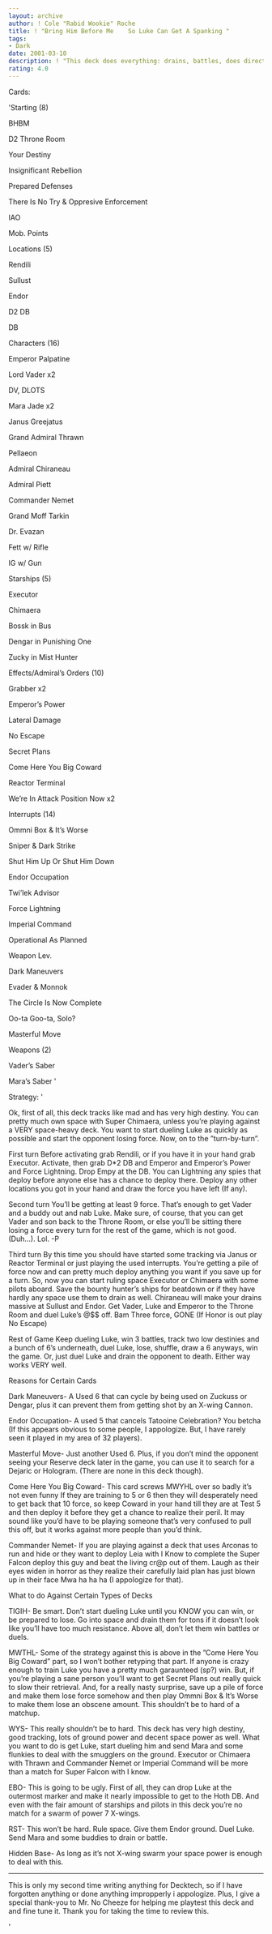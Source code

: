 ```yaml
---
layout: archive
author: ! Cole "Rabid Wookie" Roche
title: ! "Bring Him Before Me    So Luke Can Get A Spanking "
tags:
- Dark
date: 2001-03-10
description: ! "This deck does everything: drains, battles, does direct damage... It’s crazy"
rating: 4.0
---
```

Cards: 

'Starting (8)

BHBM

D2 Throne Room

Your Destiny

Insignificant Rebellion

Prepared Defenses

There Is No Try & Oppresive Enforcement

IAO

Mob. Points


Locations (5)

Rendili

Sullust

Endor

D2 DB

 DB


Characters (16)

Emperor Palpatine

Lord Vader x2

DV, DLOTS

Mara Jade x2

Janus Greejatus

Grand Admiral Thrawn

Pellaeon

Admiral Chiraneau

Admiral Piett

Commander Nemet

Grand Moff Tarkin

Dr. Evazan

Fett w/ Rifle

IG w/ Gun


Starships (5)

Executor

Chimaera

Bossk in Bus

Dengar in Punishing One

Zucky in Mist Hunter


Effects/Admiral’s Orders (10)

Grabber x2

Emperor’s Power

Lateral Damage

No Escape

Secret Plans

Come Here You Big Coward

Reactor Terminal

We’re In Attack Position Now x2


Interrupts (14)

Ommni Box & It’s Worse

Sniper & Dark Strike

Shut Him Up Or Shut Him Down

Endor Occupation

Twi’lek Advisor

Force Lightning

Imperial Command

Operational As Planned

Weapon Lev.

Dark Maneuvers

Evader & Monnok

The Circle Is Now Complete

Oo-ta Goo-ta, Solo?

Masterful Move


Weapons (2)

Vader’s Saber

Mara’s Saber '

Strategy: '

Ok, first of all, this deck tracks like mad and has very high destiny. You can pretty much own space with Super Chimaera, unless you’re playing against a VERY space-heavy deck. You want to start dueling Luke as quickly as possible and start the opponent losing force. Now, on to the ”turn-by-turn”.


First turn Before activating grab Rendili, or if you have it in your hand grab Executor. Activate, then grab D*2 DB and Emperor and Emperor’s Power and Force Lightning. Drop Empy at the DB. You can Lightning any spies that deploy before anyone else has a chance to deploy there. Deploy any other locations you got in your hand and draw the force you have left (If any).


Second turn You’ll be getting at least 9 force. That’s enough to get Vader and a buddy out and nab Luke. Make sure, of course, that you can get Vader and son back to the Throne Room, or else you’ll be sitting there losing a force every turn for the rest of the game, which is not good. (Duh...). Lol.  -P


Third turn By this time you should have started some tracking via Janus or Reactor Terminal or just playing the used interrupts. You’re getting a pile of force now and can pretty much deploy anything you want if you save up for a turn. So, now you can start ruling space Executor or Chimaera with some pilots aboard. Save the bounty hunter’s ships for beatdown or if they have hardly any space use them to drain as well. Chiraneau will make your drains massive at Sullust and Endor. Get Vader, Luke and Emperor to the Throne Room and duel Luke’s @$$ off. Bam Three force, GONE (If Honor is out play No Escape)


Rest of Game Keep dueling Luke, win 3 battles, track two low destinies and a bunch of 6’s underneath, duel Luke, lose, shuffle, draw a 6 anyways, win the game. Or, just duel Luke and drain the opponent to death. Either way works VERY well.


Reasons for Certain Cards


Dark Maneuvers- A Used 6 that can cycle by being used on Zuckuss or Dengar, plus it can prevent them from getting shot by an X-wing Cannon.


Endor Occupation- A used 5 that cancels Tatooine Celebration? You betcha (If this appears obvious to some people, I appologize. But, I have rarely seen it played in my area of 32 players).


Masterful Move- Just another Used 6. Plus, if you don’t mind the opponent seeing your Reserve deck later in the game, you can use it to search for a Dejaric or Hologram. (There are none in this deck though).


Come Here You Big Coward- This card screws MWYHL over so badly it’s not even funny If they are training to 5 or 6 then they will desperately need to get back that 10 force, so keep Coward in your hand till they are at Test 5 and then deploy it before they get a chance to realize their peril. It may sound like you’d have to be playing someone that’s very confused to pull this off, but it works against more people than you’d think.


Commander Nemet- If you are playing against a deck that uses Arconas to run and hide or they want to deploy Leia with I Know to complete the Super Falcon deploy this guy and beat the living cr@p out of them. Laugh as their eyes widen in horror as they realize their carefully laid plan has just blown up in their face Mwa ha ha ha (I appologize for that).



What to do Against Certain Types of Decks


TIGIH- Be smart. Don’t start dueling Luke until you KNOW you can win, or be prepared to lose. Go into space and drain them for tons if it doesn’t look like you’ll have too much resistance. Above all, don’t let them win battles or duels.


MWTHL- Some of the strategy against this is above in the ”Come Here You Big Coward” part, so I won’t bother retyping that part. If anyone is crazy enough to train Luke you have a pretty much garaunteed (sp?) win. But, if you’re playing a sane person you’ll want to get Secret Plans out really quick to slow their retrieval. And, for a really nasty surprise, save up a pile of force and make them lose force somehow and then play Ommni Box & It’s Worse to make them lose an obscene amount. This shouldn’t be to hard of a matchup.


WYS- This really shouldn’t be to hard. This deck has very high destiny, good tracking, lots of ground power and decent space power as well. What you want to do is get Luke, start dueling him and send Mara and some flunkies to deal with the smugglers on the ground. Executor or Chimaera with Thrawn and Commander Nemet or Imperial Command will be more than a match for Super Falcon with I know.


EBO- This is going to be ugly. First of all, they can drop Luke at the outermost marker and make it nearly impossible to get to the Hoth DB. And even with the fair amount of starships and pilots in this deck you’re no match for a swarm of power 7 X-wings.


RST- This won’t be hard. Rule space. Give them Endor ground. Duel Luke. Send Mara and some buddies to drain or battle.


Hidden Base- As long as it’s not X-wing swarm your space power is enough to deal with this.

__________________________________________________


This is only my second time writing anything for Decktech, so if I have forgotten anything or done anything impropperly i appologize. Plus, I give a special thank-you to Mr. No Cheeze for helping me playtest this deck and and fine tune it. Thank you for taking the time to review this.













'